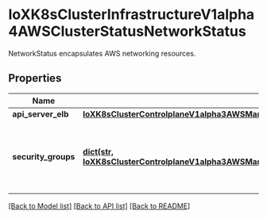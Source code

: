 # IoXK8sClusterInfrastructureV1alpha4AWSClusterStatusNetworkStatus

NetworkStatus encapsulates AWS networking resources.
## Properties
Name | Type | Description | Notes
------------ | ------------- | ------------- | -------------
**api_server_elb** | [**IoXK8sClusterControlplaneV1alpha3AWSManagedControlPlaneStatusNetworkApiServerElb**](IoXK8sClusterControlplaneV1alpha3AWSManagedControlPlaneStatusNetworkApiServerElb.md) |  | [optional] 
**security_groups** | [**dict(str, IoXK8sClusterControlplaneV1alpha3AWSManagedControlPlaneStatusNetworkSecurityGroups)**](IoXK8sClusterControlplaneV1alpha3AWSManagedControlPlaneStatusNetworkSecurityGroups.md) | SecurityGroups is a map from the role/kind of the security group to its unique name, if any. | [optional] 

[[Back to Model list]](../README.md#documentation-for-models) [[Back to API list]](../README.md#documentation-for-api-endpoints) [[Back to README]](../README.md)


